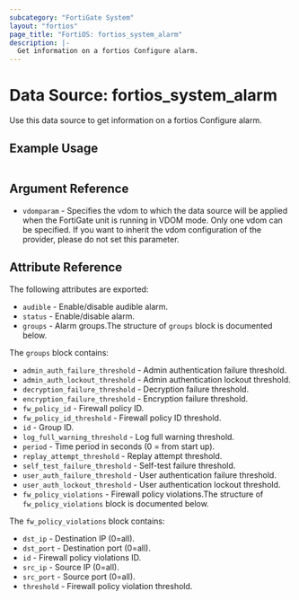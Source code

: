 ```yaml
---
subcategory: "FortiGate System"
layout: "fortios"
page_title: "FortiOS: fortios_system_alarm"
description: |-
  Get information on a fortios Configure alarm.
---
```


# Data Source: fortios_system_alarm
Use this data source to get information on a fortios Configure alarm.


## Example Usage

```hcl

```

## Argument Reference

* `vdomparam` - Specifies the vdom to which the data source will be applied when the FortiGate unit is running in VDOM mode. Only one vdom can be specified. If you want to inherit the vdom configuration of the provider, please do not set this parameter.

## Attribute Reference

The following attributes are exported:

* `audible` - Enable/disable audible alarm.
* `status` - Enable/disable alarm.
* `groups` - Alarm groups.The structure of `groups` block is documented below.

The `groups` block contains:

* `admin_auth_failure_threshold` - Admin authentication failure threshold.
* `admin_auth_lockout_threshold` - Admin authentication lockout threshold.
* `decryption_failure_threshold` - Decryption failure threshold.
* `encryption_failure_threshold` - Encryption failure threshold.
* `fw_policy_id` - Firewall policy ID.
* `fw_policy_id_threshold` - Firewall policy ID threshold.
* `id` - Group ID.
* `log_full_warning_threshold` - Log full warning threshold.
* `period` - Time period in seconds (0 = from start up).
* `replay_attempt_threshold` - Replay attempt threshold.
* `self_test_failure_threshold` - Self-test failure threshold.
* `user_auth_failure_threshold` - User authentication failure threshold.
* `user_auth_lockout_threshold` - User authentication lockout threshold.
* `fw_policy_violations` - Firewall policy violations.The structure of `fw_policy_violations` block is documented below.

The `fw_policy_violations` block contains:

* `dst_ip` - Destination IP (0=all).
* `dst_port` - Destination port (0=all).
* `id` - Firewall policy violations ID.
* `src_ip` - Source IP (0=all).
* `src_port` - Source port (0=all).
* `threshold` - Firewall policy violation threshold.
